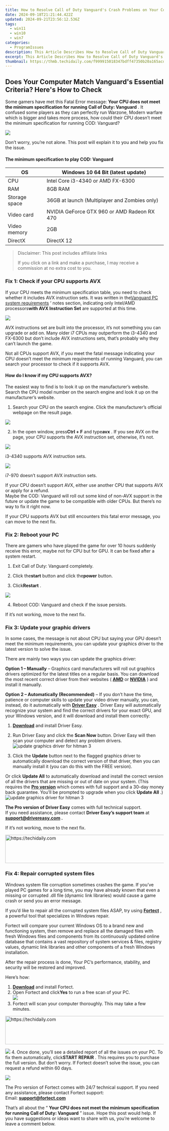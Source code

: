 ```yaml
---
title: How to Resolve Call of Duty Vanguard's Crash Problems on Your Computer (PC)
date: 2024-09-18T21:21:44.422Z
updated: 2024-09-21T23:56:12.536Z
tags:
  - win11
  - win10
  - win7
categories:
  - ProgramIssues
description: This Article Describes How to Resolve Call of Duty Vanguard's Crash Problems on Your Computer (PC)
excerpt: This Article Describes How to Resolve Call of Duty Vanguard's Crash Problems on Your Computer (PC)
thumbnail: https://thmb.techidaily.com/f999915018347bdff47350b20a165acd94706d7edbf7c9a39198b21a53e266f6.jpg
---
```


## Does Your Computer Match Vanguard's Essential Criteria? Here's How to Check

Some gamers have met this Fatal Error message: **Your CPU does not meet the minimum specification for running Call of Duty: Vanguard** . It confused some players as they can perfectly run Warzone, Modern warfare which is bigger and takes more process, how could their CPU doesn’t meet the minimum specification for running COD: Vanguard?

![](https://images.drivereasy.com/wp-content/uploads/2021/11/vanguard-minimum.jpg)

 Don’t worry, you’re not alone. This post will explain it to you and help you fix the issue.

#### The minimum specification to play COD: Vanguard

| OS            | Windows 10 64 Bit (latest update)             |
| ------------- | --------------------------------------------- |
| CPU           | Intel Core i3-4340 or AMD FX-6300             |
| RAM           | 8GB RAM                                       |
| Storage space | 36GB at launch (Multiplayer and Zombies only) |
| Video card    | NVIDIA GeForce GTX 960 or AMD Radeon RX 470   |
| Video memory  | 2GB                                           |
| DirectX       | DirectX 12                                    |

>  Disclaimer: This post includes affiliate links
>
>  If you click on a link and make a purchase, I may receive a commission at no extra cost to you.
>

### Fix 1: Check if your CPU supports AVX

 If your CPU meets the minimum specification table, you need to check whether it includes AVX instruction sets. It was written in the[Vanguard PC system requirements](https://www.callofduty.com/vanguard/pc) ‘ notes section, indicating only Intel/AMD processors**with AVX Instruction Set** are supported at this time.

![](https://images.drivereasy.com/wp-content/uploads/2021/11/image-2.png)

 AVX instructions set are built into the processor, it’s not something you can upgrade or add on. Many older i7 CPUs may outperform the i3-4340 and FX-6300 but don’t include AVX instructions sets, that’s probably why they can’t launch the game.

 Not all CPUs support AVX, if you meet the fatal message indicating your CPU doesn’t meet the minimum requirements of running Vanguard, you can search your processor to check if it supports AVX.

#### How do I know if my CPU supports AVX?

 The easiest way to find is to look it up on the manufacturer’s website. Search the CPU model number on the search engine and look it up on the manufacturer’s website.

 1) Search your CPU on the search engine. Click the manufacturer’s official webpage on the result page.

![](https://images.drivereasy.com/wp-content/uploads/2021/11/image-3.png)

 2) In the open window, press**Ctrl + F** and type**avx** . If you see AVX on the page, your CPU supports the AVX instruction set, otherwise, it’s not.

![](https://images.drivereasy.com/wp-content/uploads/2021/11/image-4.png)

i3-4340 supports AVX instruction sets.

![](https://images.drivereasy.com/wp-content/uploads/2021/11/image-5.png)

i7-970 doesn’t support AVX instruction sets.

 If your CPU doesn’t support AVX, either use another CPU that supports AVX or apply for a refund.  
 Maybe the COD: Vanguard will roll out some kind of non-AVX support in the future or update the game to be compatible with older CPUs. But there’s no way to fix it right now.

 If your CPU supports AVX but still encounters this fatal error message, you can move to the next fix.

### Fix 2: Reboot your PC

 There are gamers who have played the game for over 10 hours suddenly receive this error, maybe not for CPU but for GPU. It can be fixed after a system restart.

1) Exit Call of Duty: Vanguard completely.

2) Click the**start** button and click the**power** button.

3) Click**Restart** .

![](https://images.drivereasy.com/wp-content/uploads/2021/11/image-6.png)

4) Reboot COD: Vanguard and check if the issue persists.

If it’s not working, move to the next fix.

### Fix 3: Update your graphic drivers

 In some cases, the message is not about CPU but saying your GPU doesn’t meet the minimum requirements, you can update your graphics driver to the latest version to solve the issue.

There are mainly two ways you can update the graphics driver:

**Option 1 – Manually** – Graphics card manufacturers will roll out graphics drivers optimized for the latest titles on a regular basis. You can download the most recent correct driver from their websites ( **[AMD](https://www.amd.com/en/support)**  or **[NVIDIA](https://tools.techidaily.com/drivereasy/download/)**  ) and install it manually.

**Option 2 – Automatically (Recommended)** – If you don’t have the time, patience or computer skills to update your video driver manually, you can, instead, do it automatically with **[Driver Easy](https://tools.techidaily.com/drivereasy/download/)**  . Driver Easy will automatically recognize your system and find the correct drivers for your exact GPU, and your Windows version, and it will download and install them correctly:

 1) **[Download](https://tools.techidaily.com/drivereasy/download/)**  and install Driver Easy.

 2) Run Driver Easy and click the **Scan Now** button. Driver Easy will then scan your computer and detect any problem drivers.  
![update graphics driver for hitman 3](https://images.drivereasy.com/wp-content/uploads/2021/01/update-graphics-driver-de-1.jpg)

 3) Click the **Update** button next to the flagged graphics driver to automatically download the correct version of that driver, then you can manually install it (you can do this with the FREE version).  
  
 Or click **Update All** to automatically download and install the correct version of all the drivers that are missing or out of date on your system. (This requires the **[Pro version](https://tools.techidaily.com/drivereasy/download/)**  which comes with full support and a 30-day money back guarantee. You’ll be prompted to upgrade when you click **Update All** .)  
![update graphics driver for hitman 3](https://images.drivereasy.com/wp-content/uploads/2021/01/update-graphics-driver-de-2.jpg)

**The Pro version of Driver Easy** comes with full technical support.  
 If you need assistance, please contact **Driver Easy’s support team** at **[support@drivereasy.com](https://tools.techidaily.com/drivereasy/download/) .**

If it’s not working, move to the next fix.

<!-- affiliate ads begin -->
<a href="https://unicoeye.pxf.io/c/5597632/2134237/18498" target="_top" id="2134237">
  <img src="//a.impactradius-go.com/display-ad/18498-2134237" border="0" alt="https://techidaily.com" width="728" height="90"/>
</a>
<img height="0" width="0" src="https://unicoeye.pxf.io/i/5597632/2134237/18498" style="position:absolute;visibility:hidden;" border="0" />
<!-- affiliate ads end -->

### Fix 4: Repair corrupted system files

 Windows system file corruption sometimes crashes the game. If you’ve played PC games for a long time, you may have already known that even a missing or corrupted .dll file (dynamic link libraries) would cause a game crash or send you an error message.

 If you’d like to repair all the corrupted system files ASAP, try using **[Fortect](https://tools.techidaily.com/drivereasy/download/)**  , a powerful tool that specializes in Windows repair.

 Fortect will compare your current Windows OS to a brand new and functioning system, then remove and replace all the damaged files with fresh Windows files and components from its continuously updated online database that contains a vast repository of system services & files, registry values, dynamic link libraries and other components of a fresh Windows installation.

 After the repair process is done, Your PC’s performance, stability, and security will be restored and improved.

Here’s how:

1. **[Download](https://tools.techidaily.com/drivereasy/download/)**  and install Fortect.
2. Open Fortect and click**Yes** to run a free scan of your PC.  
![](https://images.drivereasy.com/wp-content/uploads/2022/01/fortect-1.jpg)
3. Fortect will scan your computer thoroughly. This may take a few minutes.  

<!-- affiliate ads begin -->
<a href="https://appsumo.8odi.net/c/5597632/2087390/7443" target="_top" id="2087390">
  <img src="//a.impactradius-go.com/display-ad/7443-2087390" border="0" alt="https://techidaily.com" width="728" height="90"/>
</a>
<img height="0" width="0" src="https://appsumo.8odi.net/i/5597632/2087390/7443" style="position:absolute;visibility:hidden;" border="0" />
<!-- affiliate ads end -->

![](https://images.drivereasy.com/wp-content/uploads/2022/01/fortect-2.jpg)
4. Once done, you’ll see a detailed report of all the issues on your PC. To fix them automatically, click**START REPAIR** . This requires you to purchase the full version. But don’t worry. If Fortect doesn’t solve the issue, you can request a refund within 60 days.  

![](https://images.drivereasy.com/wp-content/uploads/2022/01/fortect-3.jpg)

 The Pro version of Fortect comes with 24/7 technical support. If you need any assistance, please contact Fortect support:  
 Email: **<support@fortect.com>**

 That’s all about the “ **Your CPU does not meet the minimum specification for running Call of Duty: Vanguard** ” issue. Hope this post would help. If you have suggestions or ideas want to share with us, you’re welcome to leave a comment below.

<ins class="adsbygoogle"
     style="display:block"
     data-ad-format="autorelaxed"
     data-ad-client="ca-pub-7571918770474297"
     data-ad-slot="1223367746"></ins>

<ins class="adsbygoogle"
     style="display:block"
     data-ad-client="ca-pub-7571918770474297"
     data-ad-slot="8358498916"
     data-ad-format="auto"
     data-full-width-responsive="true"></ins>



